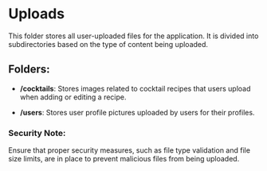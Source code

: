 # Uploads

This folder stores all user-uploaded files for the application. It is divided into subdirectories based on the type of content being uploaded.

## Folders:

- **/cocktails**: Stores images related to cocktail recipes that users upload when adding or editing a recipe.
  
- **/users**: Stores user profile pictures uploaded by users for their profiles.

### Security Note:
Ensure that proper security measures, such as file type validation and file size limits, are in place to prevent malicious files from being uploaded.